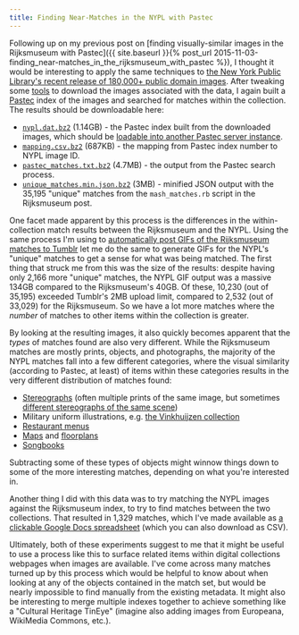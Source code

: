 ```yaml
---
title: Finding Near-Matches in the NYPL with Pastec
---
```


Following up on my previous post on [finding visually-similar images in the Rijksmuseum with Pastec]({{ site.baseurl }}{% post_url 2015-11-03-finding_near-matches_in_the_rijksmuseum_with_pastec %}), I thought it would be interesting to apply the same techniques to [the New York Public Library's recent release of 180,000+ public domain images](http://www.nypl.org/research/collections/digital-collections/public-domain). After tweaking some [tools](https://github.com/NYPL-publicdomain/pd-visualization) to download the images associated with the data, I again built a [Pastec](http://pastec.io/) index of the images and searched for matches within the collection. The results should be downloadable here:

* [`nypl.dat.bz2`](https://duke.box.com/s/y6yhui8yiyymmndg4q1opmf6pu14hc0g) (1.14GB) - the Pastec index built from the downloaded images, which should be [loadable into another Pastec server instance](http://pastec.io/doc#setup).
* [`mapping.csv.bz2`](https://duke.box.com/s/y7g1on5mh0vz28w6i13ac2lfk8nu7o4s) (687KB) - the mapping from Pastec index number to NYPL image ID.
* [`pastec_matches.txt.bz2`](https://duke.box.com/s/4qjvlrssxfxz7m5ki9umylz83a5ltapw) (4.7MB) - the output from the Pastec search process.
* [`unique_matches.min.json.bz2`](https://duke.box.com/s/bwoc2186dw6vkjwm6echeoza89t67ith) (3MB) - minified JSON output with the 35,195 "unique" matches from the `mash_matches.rb` script in the Rijksmuseum post.

One facet made apparent by this process is the differences in the within-collection match results between the Rijksmuseum and the NYPL. Using the same process I'm using to [automatically post GIFs of the Rijksmuseum matches to Tumblr](http://rijksmuseum-pastec.tumblr.com/) let me do the same to generate GIFs for the NYPL's "unique" matches to get a sense for what was being matched. The first thing that struck me from this was the size of the results: despite having only 2,166 more "unique" matches, the NYPL GIF output was a massive 134GB compared to the Rijksmuseum's 40GB. Of these, 10,230 (out of 35,195) exceeded Tumblr's 2MB upload limit, compared to 2,532 (out of 33,029) for the Rijksmuseum. So we have a lot more matches where the *number* of matches to other items within the collection is greater.

By looking at the resulting images, it also quickly becomes apparent that the *types* of matches found are also very different. While the Rijksmuseum matches are mostly prints, objects, and photographs, the majority of the NYPL matches fall into a few different categories, where the visual similarity (according to Pastec, at least) of items within these categories results in the very different distribution of matches found:

* [Stereographs](http://stereo.nypl.org/) (often multiple prints of the same image, but sometimes [different stereographs of the same scene](https://twitter.com/ryanfb/status/693205214489346048))
* Military uniform illustrations, e.g. [the Vinkhuijzen collection](http://digitalcollections.nypl.org/collections/the-vinkhuijzen-collection-of-military-uniforms#/?tab=navigation)
* [Restaurant menus](http://menus.nypl.org/)
* [Maps](http://www.nypl.org/node/80186) and [floorplans](http://digitalcollections.nypl.org/collections/apartment-houses-of-the-metropolis#/?tab=about)
* [Songbooks](http://digitalcollections.nypl.org/collections/american-popular-songs#/?tab=navigation)

Subtracting some of these types of objects might winnow things down to some of the more interesting matches, depending on what you're interested in.

Another thing I did with this data was to try matching the NYPL images against the Rijksmuseum index, to try to find matches between the two collections. That resulted in 1,329 matches, which I've made available as [a clickable Google Docs spreadsheet](https://docs.google.com/spreadsheets/d/1BCcwzS1mEIG-xm7kfKDnf4fG5FW01MB30elCLJQvS-w/edit) (which you can also download as CSV).

Ultimately, both of these experiments suggest to me that it might be useful to use a process like this to surface related items within digital collections webpages when images are available. I've come across many matches turned up by this process which would be helpful to know about when looking at any of the objects contained in the match set, but would be nearly impossible to find manually from the existing metadata. It might also be interesting to merge multiple indexes together to achieve something like a "Cultural Heritage TinEye" (imagine also adding images from Europeana, WikiMedia Commons, etc.).
